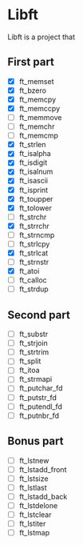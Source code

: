 # Libft  
Libft is a project that 

## First part

- [X] ft_memset
- [X] ft_bzero
- [X] ft_memcpy
- [X] ft_memccpy
- [ ] ft_memmove
- [ ] ft_memchr
- [ ] ft_memcmp
- [X] ft_strlen
- [X] ft_isalpha
- [X] ft_isdigit
- [X] ft_isalnum
- [X] ft_isascii
- [X] ft_isprint
- [X] ft_toupper
- [X] ft_tolower
- [ ] ft_strchr
- [X] ft_strrchr
- [ ] ft_strncmp
- [ ] ft_strlcpy
- [X] ft_strlcat
- [ ] ft_strnstr
- [X] ft_atoi
- [ ] ft_calloc
- [ ] ft_strdup

## Second part

- [ ] ft_substr
- [ ] ft_strjoin
- [ ] ft_strtrim
- [ ] ft_split
- [ ] ft_itoa
- [ ] ft_strmapi
- [ ] ft_putchar_fd
- [ ] ft_putstr_fd
- [ ] ft_putendl_fd
- [ ] ft_putnbr_fd

## Bonus part

- [ ] ft_lstnew
- [ ] ft_lstadd_front
- [ ] ft_lstsize
- [ ] ft_lstlast
- [ ] ft_lstadd_back
- [ ] ft_lstdelone
- [ ] ft_lstclear
- [ ] ft_lstiter
- [ ] ft_lstmap